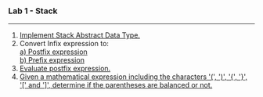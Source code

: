 ### Lab 1 - Stack

---

<ol>
  <li>
    <a href="./p01.cpp">Implement Stack Abstract Data Type.</a>
  </li>
    
  <li>
    Convert Infix expression to:<br>
    <a href="./p02a.cpp">a) Postfix expression</a><br>
    <a href="./p02b.cpp">b) Prefix expression</a><br>
  </li>
     
  <li>
    <a href="./p03.cpp">Evaluate postfix expression.</a>
  </li>
    
  <li>
    <a href="./p04.cpp">Given a mathematical expression including the characters '(', ')', '{', '}', '[' and ']', 
    determine if the parentheses are balanced or not.</a>
  </li>    
</ol>
